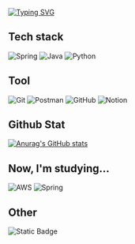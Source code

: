 [![Typing SVG](https://readme-typing-svg.demolab.com?font=Fira+Code&pause=1000&width=435&lines=Jw's+Github)](https://git.io/typing-svg)

## Tech stack

![Spring](https://img.shields.io/badge/spring-%236DB33F.svg?style=for-the-badge&logo=spring&logoColor=white)
![Java](https://img.shields.io/badge/java-%23ED8B00.svg?style=for-the-badge&logo=openjdk&logoColor=white)
![Python](https://img.shields.io/badge/python-3670A0?style=for-the-badge&logo=python&logoColor=ffdd54)

## Tool
![Git](https://img.shields.io/badge/git-%23F05033.svg?style=for-the-badge&logo=git&logoColor=white)
![Postman](https://img.shields.io/badge/Postman-FF6C37?style=for-the-badge&logo=postman&logoColor=white)
![GitHub](https://img.shields.io/badge/github-%23121011.svg?style=for-the-badge&logo=github&logoColor=white)
![Notion](https://img.shields.io/badge/Notion-%23000000.svg?style=for-the-badge&logo=notion&logoColor=white)

## Github Stat
[![Anurag's GitHub stats](https://github-readme-stats.vercel.app/api?username=allofjw)](https://github.com/anuraghazra/github-readme-stats)

## Now, I'm studying...
![AWS](https://img.shields.io/badge/AWS-%23FF9900.svg?style=for-the-badge&logo=amazon-aws&logoColor=white)
![Spring](https://img.shields.io/badge/spring-%236DB33F.svg?style=for-the-badge&logo=spring&logoColor=white)

## Other
![Static Badge](https://img.shields.io/badge/notion-My%20Notion-white?style=social&logo=notion&link=https%3A%2F%2Fwww.notion.so%2FPortfolio-c199d5076cf6441ea16d2a963d3c21bc)


